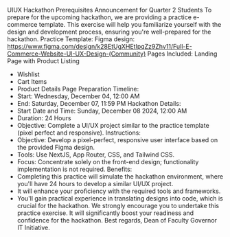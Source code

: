 UIUX Hackathon Prerequisites Announcement for Quarter 2 Students
To prepare for the upcoming hackathon, we are providing a practice e-commerce template. This exercise will help you familiarize yourself with the design and development process, ensuring you're well-prepared for the hackathon.
Practice Template:
Figma design: https://www.figma.com/design/k28EtUgXHEtIpqZz9Zhv11/Full-E-Commerce-Website-UI-UX-Design-(Community)
Pages Included:
Landing Page with Product Listing
- Wishlist
- Cart Items
- Product Details Page
Preparation Timeline:
- Start: Wednesday, December 04, 12:00 AM
- End: Saturday, December 07, 11:59 PM
Hackathon Details:
- Start Date and Time: Sunday, December 08 2024, 12:00 AM
- Duration: 24 Hours
- Objective: Complete a UI/UX project similar to the practice template (pixel perfect and responsive).
Instructions:
- Objective: Develop a pixel-perfect, responsive user interface based on the provided Figma design.
- Tools: Use NextJS, App Router, CSS, and Tailwind CSS.
- Focus: Concentrate solely on the front-end design; functionality implementation is not required.
Benefits:
- Completing this practice will simulate the hackathon environment, where you'll have 24 hours to develop a similar UI/UX project.
- It will enhance your proficiency with the required tools and frameworks.
- You'll gain practical experience in translating designs into code, which is crucial for the hackathon.
We strongly encourage you to undertake this practice exercise. It will significantly boost your readiness and confidence for the hackathon.
Best regards,
Dean of Faculty
Governor IT Initiative.